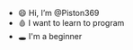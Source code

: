 - 😄 Hi, I’m @Piston369
- 🩸 I want to learn to program 
- 🕳️ I'm a beginner 

  
  
  

<!---
Piston369/Piston369 is a ✨ special ✨ repository because its `README.md` (this file) appears on your GitHub profile.
You can click the Preview link to take a look at your changes.
--->
